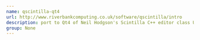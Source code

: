 ```yaml
---
name: qscintilla-qt4
url: http://www.riverbankcomputing.co.uk/software/qscintilla/intro
description: port to Qt4 of Neil Hodgson's Scintilla C++ editor class URL : http://www.riverbankcomputing.co.uk/software/qscintilla/intro Groups : None
group: None
---
```

